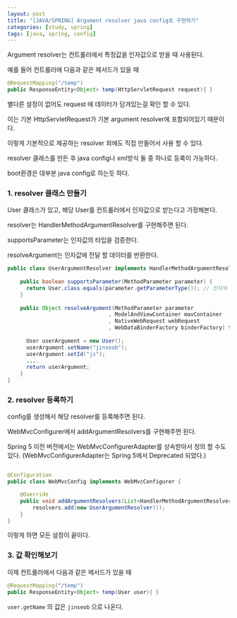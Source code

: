 ```yaml
---
layout: post
title: "[JAVA/SPRING] Argument resolver java config로 구현하기"
categories: [study, spring]
tags: [java, spring, config]
---
```


Argument resolver는 컨트롤러에서 특정값을 인자값으로 받을 때 사용된다. 

예를 들어 컨트롤러에 다음과 같은 메서드가 있을 때
```java
@RequestMapping("/temp")
public ResponseEntity<Object> temp(HttpServletRequest request){ }
```

별다른 설정이 없어도 request 에 데이터가 담겨있는걸 확인 할 수 있다.

이는 기본 HttpServletRequest가 기본 argument resolver에 포함되어있기 때문이다.

이렇게 기본적으로 제공하는 resolver 외에도 직접 만들어서 사용 할 수 있다. 

resolver 클래스를 만든 후 java config나 xml방식 둘 중 하나로 등록이 가능하다. 

boot환경은 대부분 java config로 하는듯 하다.

### 1. resolver 클래스 만들기

User 클래스가 있고, 해당 User를 컨트롤러에서 인자값으로 받는다고 가정해본다.

resolver는 HandlerMethodArgumentResolver를 구현해주면 된다. 

supportsParameter는 인자값의 타입을 검증한다.

resolveArgument는 인자값에 전달 할 데이터를 반환한다.

```java
public class UserArgumentResolver implements HandlerMethodArgumentResolver{
  
    public boolean supportsParameter(MethodParameter parameter) {
      return User.class.equals(parameter.getParameterType()); // 인자의 타입이 User인지 검증
    }
    
    public Object resolveArgument(MethodParameter parameter
                                , ModelAndViewContainer mavContainer
                                , NativeWebRequest webRequest
                                , WebDataBinderFactory binderFactory) throws Exception {
			
      User userArgument = new User();
      userArgument.setName("jinseob");
      userArgument.setId("js");
      ....
      return userArgument;		
	}
}
```

### 2. resolver 등록하기

config를 생성해서 해당 resolver를 등록해주면 된다.

WebMvcConfigurer에서 addArgumentResolvers를 구현해주면 된다.

Spring 5 이전 버전에서는 WebMvcConfigurerAdapter를 상속받아서 정의 할 수도 있다.
(WebMvcConfigurerAdapter는 Spring 5에서 Deprecated 되었다.)


```java

@Configuration
public class WebMvcConfig implements WebMvcConfigurer {

    @Override
    public void addArgumentResolvers(List<HandlerMethodArgumentResolver> resolvers) {
        resolvers.add(new UserArgumentResolver());
    }
}
```

이렇게 하면 모든 설정이 끝이다.

### 3. 값 확인해보기 

이제 컨트롤러에서 다음과 같은 메서드가 있을 때

```java
@RequestMapping("/temp")
public ResponseEntity<Object> temp(User user){ }
```

`user.getName` 의 값은 `jinseob` 으로 나온다.


